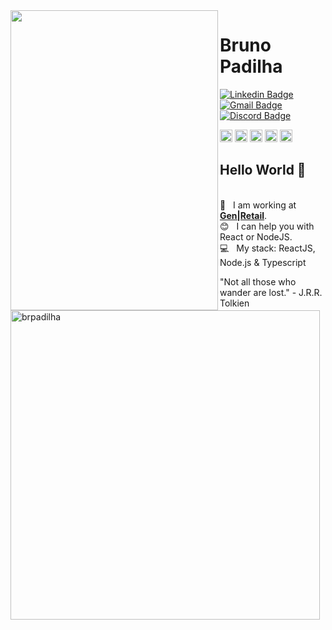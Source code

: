 <img align="left" width="332" height="480" src="https://media.giphy.com/media/ejHCFHxAlZfl6/giphy.gif">

# Bruno Padilha
[![Linkedin Badge](https://img.shields.io/badge/-BrunoPadilha-blue?style=flat-square&logo=Linkedin&logoColor=white&link=https://www.linkedin.com/in/brpadilha/)](https://www.linkedin.com/in/brpadilha/) 
[![Gmail Badge](https://img.shields.io/badge/-brpadilha.dev@gmail.com-c14438?style=flat-square&logo=Gmail&logoColor=white&link=mailto:brpadilha.dev@gmail.com)](brpadilha.dev@gmail.com)
[![Discord Badge](https://img.shields.io/badge/-brpadilha%234062-7289DA?style=flat-square&logo=discord&logoColor=white&link=https://discord.com/)](https://discord.com/)

<p align="left">
<img src="https://devicons.github.io/devicon/devicon.git/icons/react/react-original-wordmark.svg" alt="react" width="20" height="20"/>
<img src="https://devicons.github.io/devicon/devicon.git/icons/css3/css3-original-wordmark.svg" alt="css3"  width="20" height="20"/>
<img src="https://devicons.github.io/devicon/devicon.git/icons/html5/html5-original-wordmark.svg" alt="html5"  width="20" height="20"/>
<img src="https://devicons.github.io/devicon/devicon.git/icons/javascript/javascript-original.svg" alt="javascript" width="20" height="20"/>
<img src="https://devicons.github.io/devicon/devicon.git/icons/postgresql/postgresql-original-wordmark.svg" alt="postgresql" width="20" height="20"/>
</p>

## Hello World 👋

<br/>:rocket:  &nbsp; I am working at [**Gen|Retail**](https://gen.shop/).
<br/>:blush: &nbsp; I can help you with React or NodeJS.
<br/>:computer: &nbsp; My stack: ReactJS, Node.js & Typescript
    <p><img width="495px" align="left" src="https://github-readme-stats.vercel.app/api?username=brpadilha&show_icons=true&count_private=true" alt="brpadilha" /> 

"Not all those who wander are lost." - J.R.R. Tolkien
